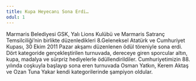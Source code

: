 ```yaml
---
title: Kupa Heyecanı Sona Erdi…
odul: 1
---
```


Marmaris Belediyesi GSK, Yalı Lions Kulübü ve Marmaris Satranç Temsilciliği’nin birlikte düzenledikleri 8.Geleneksel Atatürk ve Cumhuriyet Kupası, 30 Ekim 2011 Pazar akşamı düzenlenen ödül töreniyle sona erdi. Dört kategoride gerçekleştirilen turnuvada, dereceye giren sporcular altın, kupa, madalya ve sürpriz hediyelerle ödüllendirildiler.
Cumhuriyetimizin 88. yılında coşkuyla başlayıp sona eren turnuvada Osman Yatkın, Kerem Aktaş ve Ozan Tuna Yakar kendi kategorilerinde şampiyon oldular.
